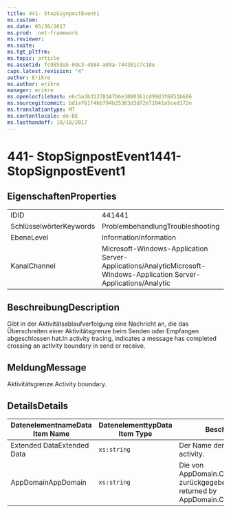 ```yaml
---
title: 441- StopSignpostEvent1
ms.custom: 
ms.date: 03/30/2017
ms.prod: .net-framework
ms.reviewer: 
ms.suite: 
ms.tgt_pltfrm: 
ms.topic: article
ms.assetid: fc9850a5-0dc3-4b84-a09a-744301c7c18e
caps.latest.revision: "4"
author: Erikre
ms.author: erikre
manager: erikre
ms.openlocfilehash: e6c5a3b31378347b6e3880361cd99d3f6851b686
ms.sourcegitcommit: bd1ef61f4bb794b25383d3d72e71041a5ced172e
ms.translationtype: MT
ms.contentlocale: de-DE
ms.lasthandoff: 10/18/2017
---
```

# <a name="441--stopsignpostevent1"></a><span data-ttu-id="521fb-102">441- StopSignpostEvent1</span><span class="sxs-lookup"><span data-stu-id="521fb-102">441- StopSignpostEvent1</span></span>
## <a name="properties"></a><span data-ttu-id="521fb-103">Eigenschaften</span><span class="sxs-lookup"><span data-stu-id="521fb-103">Properties</span></span>  
  
|||  
|-|-|  
|<span data-ttu-id="521fb-104">ID</span><span class="sxs-lookup"><span data-stu-id="521fb-104">ID</span></span>|<span data-ttu-id="521fb-105">441</span><span class="sxs-lookup"><span data-stu-id="521fb-105">441</span></span>|  
|<span data-ttu-id="521fb-106">Schlüsselwörter</span><span class="sxs-lookup"><span data-stu-id="521fb-106">Keywords</span></span>|<span data-ttu-id="521fb-107">Problembehandlung</span><span class="sxs-lookup"><span data-stu-id="521fb-107">Troubleshooting</span></span>|  
|<span data-ttu-id="521fb-108">Ebene</span><span class="sxs-lookup"><span data-stu-id="521fb-108">Level</span></span>|<span data-ttu-id="521fb-109">Information</span><span class="sxs-lookup"><span data-stu-id="521fb-109">Information</span></span>|  
|<span data-ttu-id="521fb-110">Kanal</span><span class="sxs-lookup"><span data-stu-id="521fb-110">Channel</span></span>|<span data-ttu-id="521fb-111">Microsoft-Windows-Application Server-Applications/Analytic</span><span class="sxs-lookup"><span data-stu-id="521fb-111">Microsoft-Windows-Application Server-Applications/Analytic</span></span>|  
  
## <a name="description"></a><span data-ttu-id="521fb-112">Beschreibung</span><span class="sxs-lookup"><span data-stu-id="521fb-112">Description</span></span>  
 <span data-ttu-id="521fb-113">Gibt in der Aktivitätsablaufverfolgung eine Nachricht an, die das Überschreiten einer Aktivitätsgrenze beim Senden oder Empfangen abgeschlossen hat.</span><span class="sxs-lookup"><span data-stu-id="521fb-113">In activity tracing, indicates a message has completed crossing an activity boundary in send or receive.</span></span>  
  
## <a name="message"></a><span data-ttu-id="521fb-114">Meldung</span><span class="sxs-lookup"><span data-stu-id="521fb-114">Message</span></span>  
 <span data-ttu-id="521fb-115">Aktivitätsgrenze.</span><span class="sxs-lookup"><span data-stu-id="521fb-115">Activity boundary.</span></span>  
  
## <a name="details"></a><span data-ttu-id="521fb-116">Details</span><span class="sxs-lookup"><span data-stu-id="521fb-116">Details</span></span>  
  
|<span data-ttu-id="521fb-117">Datenelementname</span><span class="sxs-lookup"><span data-stu-id="521fb-117">Data Item Name</span></span>|<span data-ttu-id="521fb-118">Datenelementtyp</span><span class="sxs-lookup"><span data-stu-id="521fb-118">Data Item Type</span></span>|<span data-ttu-id="521fb-119">Beschreibung</span><span class="sxs-lookup"><span data-stu-id="521fb-119">Description</span></span>|  
|--------------------|--------------------|-----------------|  
|<span data-ttu-id="521fb-120">Extended Data</span><span class="sxs-lookup"><span data-stu-id="521fb-120">Extended Data</span></span>|`xs:string`|<span data-ttu-id="521fb-121">Der Name der Aktivität.</span><span class="sxs-lookup"><span data-stu-id="521fb-121">The name of the activity.</span></span>|  
|<span data-ttu-id="521fb-122">AppDomain</span><span class="sxs-lookup"><span data-stu-id="521fb-122">AppDomain</span></span>|`xs:string`|<span data-ttu-id="521fb-123">Die von AppDomain.CurrentDomain.FriendlyName zurückgegebene Zeichenfolge.</span><span class="sxs-lookup"><span data-stu-id="521fb-123">The string returned by AppDomain.CurrentDomain.FriendlyName.</span></span>|
